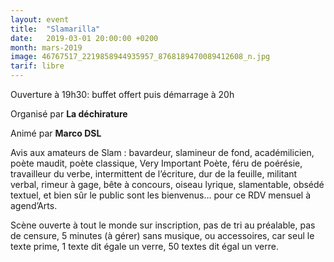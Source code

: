 ```yaml
---
layout: event
title:  "Slamarilla"
date:   2019-03-01 20:00:00 +0200
month: mars-2019
image: 46767517_2219858944935957_8768189470089412608_n.jpg
tarif: libre
---
```


Ouverture à 19h30: buffet offert puis démarrage à 20h  

Organisé par **La déchirature**  

Animé par **Marco DSL**  

Avis aux amateurs de Slam : bavardeur, slamineur de fond, académilicien, poète maudit, poète classique, Very Important Poète, féru de poérésie, travailleur du verbe, intermittent de l’écriture, dur de la feuille, militant verbal, rimeur à gage, bête à concours, oiseau lyrique, slamentable, obsédé textuel, et bien sûr le public sont les bienvenus… pour ce RDV mensuel à agend’Arts.  

Scène ouverte à tout le monde sur inscription, pas de tri au préalable, pas de censure, 5 minutes (à gérer) sans musique, ou accessoires, car seul le texte prime, 1 texte dit égale un verre, 50 textes dit égal un verre.
